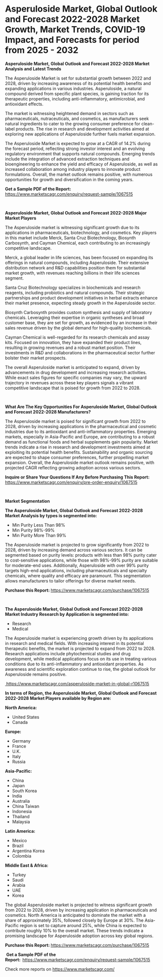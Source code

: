 <p><h1>Asperuloside Market, Global Outlook and Forecast 2022-2028 Market Growth, Market Trends, COVID-19 Impact, and Forecasts for period from 2025 - 2032</h1></p><p><strong>Asperuloside Market, Global Outlook and Forecast 2022-2028 Market Analysis and Latest Trends</strong></p>
<p><p>The Asperuloside Market is set for substantial growth between 2022 and 2028, driven by increasing awareness of its potential health benefits and expanding applications in various industries. Asperuloside, a natural compound derived from specific plant species, is gaining traction for its therapeutic properties, including anti-inflammatory, antimicrobial, and antioxidant effects. </p><p>The market is witnessing heightened demand in sectors such as pharmaceuticals, nutraceuticals, and cosmetics, as manufacturers seek natural ingredients to cater to the growing consumer preference for clean-label products. The rise in research and development activities aimed at exploring new applications of Asperuloside further fuels market expansion.</p><p>The Asperuloside Market is expected to grow at a CAGR of 14.2% during the forecast period, reflecting strong investor interest and an evolving regulatory environment that supports natural compounds. Emerging trends include the integration of advanced extraction techniques and bioengineering to enhance the yield and efficacy of Asperuloside, as well as increased collaboration among industry players to innovate product formulations. Overall, the market outlook remains positive, with numerous opportunities for growth and diversification in the coming years.</p></p>
<p><strong>Get a Sample PDF of the Report:&nbsp;</strong> <a href="https://www.marketscagr.com/enquiry/request-sample/1067515?utm_campaign=3099&utm_medium=2&utm_source=Github&utm_content=ia&utm_term=21032025&utm_id=asperuloside-market-global-outlook-and-forecast-2022-2028">https://www.marketscagr.com/enquiry/request-sample/1067515</a></p>
<p>&nbsp;</p>
<p><strong>Asperuloside Market, Global Outlook and Forecast 2022-2028 Major Market Players</strong></p>
<p><p>The Asperuloside market is witnessing significant growth due to its applications in pharmaceuticals, biotechnology, and cosmetics. Key players in this market include Merck, Santa Cruz Biotechnology, Biosynth Carbosynth, and Cayman Chemical, each contributing to an increasingly competitive landscape.</p><p>Merck, a global leader in life sciences, has been focused on expanding its offerings in natural compounds, including Asperuloside. Their extensive distribution network and R&D capabilities position them for substantial market growth, with revenues reaching billions in their life sciences segment.</p><p>Santa Cruz Biotechnology specializes in biochemicals and research reagents, including probiotics and natural compounds. Their strategic partnerships and product development initiatives in herbal extracts enhance their market presence, expecting steady growth in the Asperuloside sector.</p><p>Biosynth Carbosynth provides custom synthesis and supply of laboratory chemicals. Leveraging their expertise in organic syntheses and broad customer base, they are set for growth, as evidenced by an increase in their sales revenue driven by the global demand for high-quality biochemicals.</p><p>Cayman Chemical is well-regarded for its research chemicals and assay kits. Focused on innovation, they have expanded their product lines, resulting in growing revenues and a robust market position. Their investments in R&D and collaborations in the pharmaceutical sector further bolster their market prospects.</p><p>The overall Asperuloside market is anticipated to expand, driven by advancements in drug development and increasing research activities. While exact sales figures for specific companies may vary, the upward trajectory in revenues across these key players signals a vibrant competitive landscape that is poised for growth from 2022 to 2028.</p></p>
<p>&nbsp;</p>
<p><strong>What Are The Key Opportunities For Asperuloside Market, Global Outlook and Forecast 2022-2028 Manufacturers?</strong></p>
<p><p>The Asperuloside market is poised for significant growth from 2022 to 2028, driven by increasing applications in the pharmaceutical and cosmetic industries due to its antioxidant and anti-inflammatory properties. Emerging markets, especially in Asia-Pacific and Europe, are contributing to a robust demand as functional foods and herbal supplements gain popularity. Market trends indicate a rise in research and development investments aimed at exploiting its potential health benefits. Sustainability and organic sourcing are expected to shape consumer preferences, further propelling market expansion. Overall, the Asperuloside market outlook remains positive, with projected CAGR reflecting growing adoption across various sectors.</p></p>
<p><strong>Inquire or Share Your Questions If Any Before Purchasing This Report:</strong> <a href="https://www.marketscagr.com/enquiry/pre-order-enquiry/1067515?utm_campaign=3099&utm_medium=2&utm_source=Github&utm_content=ia&utm_term=21032025&utm_id=asperuloside-market-global-outlook-and-forecast-2022-2028">https://www.marketscagr.com/enquiry/pre-order-enquiry/1067515</a></p>
<p>&nbsp;</p>
<p><strong>Market Segmentation</strong></p>
<p><strong>The Asperuloside Market, Global Outlook and Forecast 2022-2028 Market Analysis by types is segmented into:</strong></p>
<p><ul><li>Min Purity Less Than 98%</li><li>Min Purity 98%-99%</li><li>Min Purity More Than 99%</li></ul></p>
<p><p>The Asperuloside market is projected to grow significantly from 2022 to 2028, driven by increasing demand across various sectors. It can be segmented based on purity levels: products with less than 98% purity cater to cost-sensitive applications, while those with 98%-99% purity are suitable for moderate-end uses. Additionally, Asperuloside with over 99% purity targets high-end applications, including pharmaceuticals and specialty chemicals, where quality and efficacy are paramount. This segmentation allows manufacturers to tailor offerings for diverse market needs.</p></p>
<p><strong>Purchase this Report:&nbsp;</strong><a href="https://www.marketscagr.com/purchase/1067515?utm_campaign=3099&utm_medium=2&utm_source=Github&utm_content=ia&utm_term=21032025&utm_id=asperuloside-market-global-outlook-and-forecast-2022-2028">https://www.marketscagr.com/purchase/1067515</a></p>
<p>&nbsp;</p>
<p><strong>The Asperuloside Market, Global Outlook and Forecast 2022-2028 Market Industry Research by Application is segmented into:</strong></p>
<p><ul><li>Research</li><li>Medical</li></ul></p>
<p><p>The Asperuloside market is experiencing growth driven by its applications in research and medical fields. With increasing interest in its potential therapeutic benefits, the market is projected to expand from 2022 to 2028. Research applications include phytochemical studies and drug development, while medical applications focus on its use in treating various conditions due to its anti-inflammatory and antioxidant properties. As awareness and scientific exploration continue to rise, the global outlook for Asperuloside remains positive.</p></p>
<p><a href="https://www.marketscagr.com/asperuloside-market-in-global-r1067515?utm_campaign=3099&utm_medium=2&utm_source=Github&utm_content=ia&utm_term=21032025&utm_id=asperuloside-market-global-outlook-and-forecast-2022-2028">&nbsp;https://www.marketscagr.com/asperuloside-market-in-global-r1067515</a></p>
<p><strong>In terms of Region, the Asperuloside Market, Global Outlook and Forecast 2022-2028 Market Players available by Region are:</strong></p>
<p>
    <p> <strong> North America: </strong>
        <ul>
            <li>United States</li>
            <li>Canada</li>
        </ul>
        </p> 
    <p> <strong> Europe: </strong>
        <ul>
            <li>Germany</li>
            <li>France</li>
            <li>U.K.</li>
            <li>Italy</li>
            <li>Russia</li>
        </ul>
        </p> 
    <p> <strong> Asia-Pacific: </strong>
        <ul>
            <li>China</li>
            <li>Japan</li>
            <li>South Korea</li>
            <li>India</li>
            <li>Australia</li>
            <li>China Taiwan</li>
            <li>Indonesia</li>
            <li>Thailand</li>
            <li>Malaysia</li>
        </ul>
        </p> 
    <p> <strong> Latin America: </strong>
        <ul>
            <li>Mexico</li>
            <li>Brazil</li>
            <li>Argentina Korea</li>
            <li>Colombia</li>
        </ul>
        </p> 
    <p> <strong> Middle East & Africa: </strong>
        <ul>
            <li>Turkey</li>
            <li>Saudi</li>
            <li>Arabia</li>
            <li>UAE</li>
            <li>Korea</li>
        </ul>
    </p>
    </p>
<p><p>The global Asperuloside market is projected to witness significant growth from 2022 to 2028, driven by increasing application in pharmaceuticals and cosmetics. North America is anticipated to dominate the market with a share of approximately 35%, followed closely by Europe at 30%. The Asia-Pacific region is set to capture around 25%, while China is expected to contribute roughly 10% to the overall market. These trends indicate a promising landscape for Asperuloside adoption across key global regions.</p></p>
<p><strong>Purchase this Report: </strong><a href="https://www.marketscagr.com/purchase/1067515?utm_campaign=3099&utm_medium=2&utm_source=Github&utm_content=ia&utm_term=21032025&utm_id=asperuloside-market-global-outlook-and-forecast-2022-2028">https://www.marketscagr.com/purchase/1067515</a></p>
<p>&nbsp;<strong>Get a Sample PDF of the Report:&nbsp;&nbsp;</strong><a href="https://www.marketscagr.com/enquiry/request-sample/1067515?utm_campaign=3099&utm_medium=2&utm_source=Github&utm_content=ia&utm_term=21032025&utm_id=asperuloside-market-global-outlook-and-forecast-2022-2028">https://www.marketscagr.com/enquiry/request-sample/1067515</a></p>
<p><strong></strong></p>
<p>Check more reports on <a href="https://www.marketscagr.com/?utm_campaign=3099&utm_medium=2&utm_source=Github&utm_content=ia&utm_term=21032025&utm_id=asperuloside-market-global-outlook-and-forecast-2022-2028">https://www.marketscagr.com/</a></p>